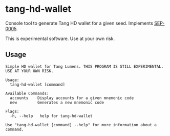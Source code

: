 # tang-hd-wallet

Console tool to generate Tang HD wallet for a given seed. Implements [SEP-0005](https://github.com/tang/tang-protocol/blob/master/ecosystem/sep-0005.md).

This is experimental software. Use at your own risk.

## Usage

```
Simple HD wallet for Tang Lumens. THIS PROGRAM IS STILL EXPERIMENTAL. USE AT YOUR OWN RISK.

Usage:
  tang-hd-wallet [command]

Available Commands:
  accounts    Display accounts for a given mnemonic code
  new         Generates a new mnemonic code

Flags:
  -h, --help   help for tang-hd-wallet

Use "tang-hd-wallet [command] --help" for more information about a command.
```
